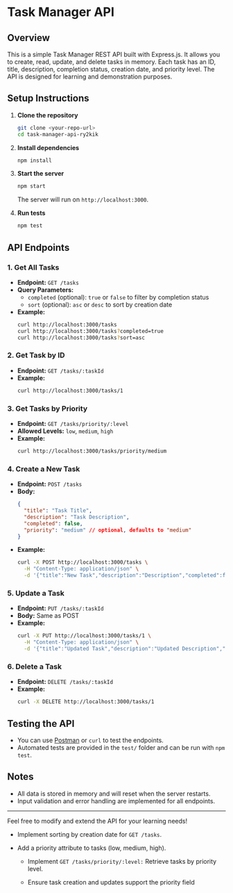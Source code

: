 # Task Manager API

## Overview

This is a simple Task Manager REST API built with Express.js. It allows you to create, read, update, and delete tasks in memory. Each task has an ID, title, description, completion status, creation date, and priority level. The API is designed for learning and demonstration purposes.

## Setup Instructions

1. **Clone the repository**
   ```sh
   git clone <your-repo-url>
   cd task-manager-api-ry2kik
   ```
2. **Install dependencies**
   ```sh
   npm install
   ```
3. **Start the server**
   ```sh
   npm start
   ```
   The server will run on `http://localhost:3000`.

4. **Run tests**
   ```sh
   npm test
   ```

## API Endpoints

### 1. Get All Tasks
- **Endpoint:** `GET /tasks`
- **Query Parameters:**
  - `completed` (optional): `true` or `false` to filter by completion status
  - `sort` (optional): `asc` or `desc` to sort by creation date
- **Example:**
  ```sh
  curl http://localhost:3000/tasks
  curl http://localhost:3000/tasks?completed=true
  curl http://localhost:3000/tasks?sort=asc
  ```

### 2. Get Task by ID
- **Endpoint:** `GET /tasks/:taskId`
- **Example:**
  ```sh
  curl http://localhost:3000/tasks/1
  ```

### 3. Get Tasks by Priority
- **Endpoint:** `GET /tasks/priority/:level`
- **Allowed Levels:** `low`, `medium`, `high`
- **Example:**
  ```sh
  curl http://localhost:3000/tasks/priority/medium
  ```

### 4. Create a New Task
- **Endpoint:** `POST /tasks`
- **Body:**
  ```json
  {
    "title": "Task Title",
    "description": "Task Description",
    "completed": false,
    "priority": "medium" // optional, defaults to "medium"
  }
  ```
- **Example:**
  ```sh
  curl -X POST http://localhost:3000/tasks \
    -H "Content-Type: application/json" \
    -d '{"title":"New Task","description":"Description","completed":false}'
  ```

### 5. Update a Task
- **Endpoint:** `PUT /tasks/:taskId`
- **Body:** Same as POST
- **Example:**
  ```sh
  curl -X PUT http://localhost:3000/tasks/1 \
    -H "Content-Type: application/json" \
    -d '{"title":"Updated Task","description":"Updated Description","completed":true}'
  ```

### 6. Delete a Task
- **Endpoint:** `DELETE /tasks/:taskId`
- **Example:**
  ```sh
  curl -X DELETE http://localhost:3000/tasks/1
  ```

## Testing the API
- You can use [Postman](https://www.postman.com/) or `curl` to test the endpoints.
- Automated tests are provided in the `test/` folder and can be run with `npm test`.

## Notes
- All data is stored in memory and will reset when the server restarts.
- Input validation and error handling are implemented for all endpoints.

---

Feel free to modify and extend the API for your learning needs!

- Implement sorting by creation date for ```GET /tasks```.

- Add a priority attribute to tasks (low, medium, high).

    - Implement ```GET /tasks/priority/:level:``` Retrieve tasks by priority level.

    - Ensure task creation and updates support the priority field